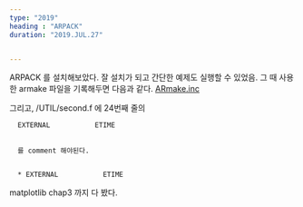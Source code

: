 ```yaml
---
type: "2019"
heading : "ARPACK"
duration: "2019.JUL.27"


---
```

 

ARPACK 를 설치해보았다. 잘 설치가 되고 간단한 예제도 실행할 수 있었음. 그 때 사용한 armake 파일을 기록해두면 다음과 같다. [ARmake.inc](ARmake.html)

그리고, /UTIL/second.f 에 24번째 줄의 

      
	  EXTERNAL           ETIME
	  
	  
	  를 comment 해야된다. 
	  
      
	  * EXTERNAL           ETIME
	  

matplotlib chap3 까지 다 봤다.   

	  